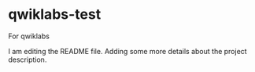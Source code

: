 # qwiklabs-test
For qwiklabs


I am editing the README file. Adding some more details about the project description.
